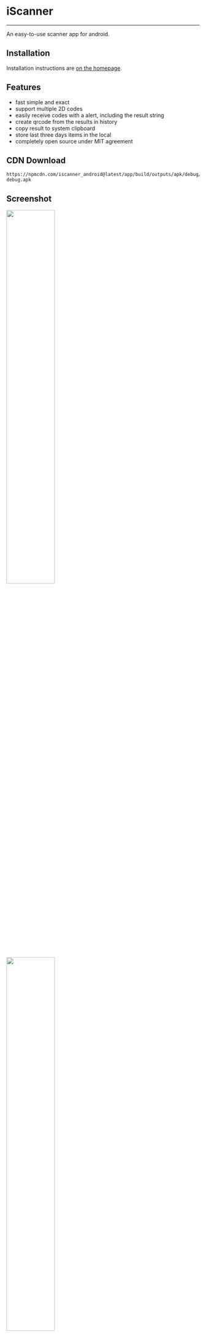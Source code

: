 # iScanner

---

An easy-to-use scanner app for android.

## Installation

Installation instructions are [on the homepage](//iscanner.github.io/).

## Features

- fast simple and exact
- support multiple 2D codes
- easily receive codes with a alert, including the result string
- create qrcode from the results in history
- copy result to system clipboard
- store last three days items in the local
- completely open source under MIT agreement

## CDN Download

```
https://npmcdn.com/iscanner_android@latest/app/build/outputs/apk/debug/app-debug.apk
```

## Screenshot

<img src="//raw.githubusercontent.com/iscanner/iscanner_android/master/screenshot/launch.png" width="50%"/>
<img src="//raw.githubusercontent.com/iscanner/iscanner_android/master/screenshot/scan.png" width="50%"/>
<img src="//raw.githubusercontent.com/iscanner/iscanner_android/master/screenshot/history.png" width="50%"/>
<img src="//raw.githubusercontent.com/iscanner/iscanner_android/master/screenshot/copy.png" width="50%"/>
<img src="//raw.githubusercontent.com/iscanner/iscanner_android/master/screenshot/create.png" width="50%"/>

Thanks to:

- [zxing](//github.com/zxing/zxing)
- [iscanner_ios](//github.com/iscanner/iscanner_ios)

## License

The MIT License (MIT)
